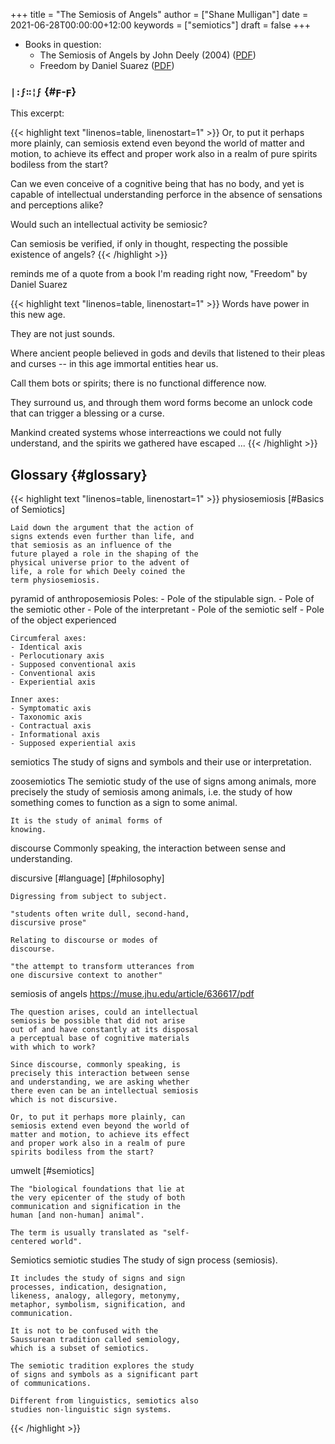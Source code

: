 +++
title = "The Semiosis of Angels"
author = ["Shane Mulligan"]
date = 2021-06-28T00:00:00+12:00
keywords = ["semiotics"]
draft = false
+++

-   Books in question:
    -   The Semiosis of Angels by John Deely (2004) ([PDF](https://muse.jhu.edu/article/636617/summary))
    -   Freedom by Daniel Suarez ([PDF](http://library.lol/main/A5CA1EAB4F3331CB1AC1DE3F4665C17D))


### `|:ϝ∷¦ϝ` {#ϝ-ϝ}

This excerpt:

{{< highlight text "linenos=table, linenostart=1" >}}
Or, to put it perhaps more plainly, can
semiosis extend even beyond the world of
matter and motion, to achieve its effect and
proper work also in a realm of pure spirits
bodiless from the start?

Can we even conceive of a cognitive being that
has no body, and yet is capable of
intellectual understanding perforce in the
absence of sensations and perceptions alike?

Would such an intellectual activity be
semiosic?

Can semiosis be verified, if only in thought,
respecting the possible existence of angels?
{{< /highlight >}}

reminds me of a quote from a book I'm reading
right now, "Freedom" by Daniel Suarez

{{< highlight text "linenos=table, linenostart=1" >}}
Words have power in this new age.

They are not just sounds.

Where ancient people believed in gods and
devils that listened to their pleas and curses
-- in this age immortal entities hear us.

Call them bots or spirits; there is no
functional difference now.

They surround us, and through them word forms
become an unlock code that can trigger a
blessing or a curse.

Mankind created systems whose interreactions
we could not fully understand, and the spirits
we gathered have escaped ...
{{< /highlight >}}


## Glossary {#glossary}

{{< highlight text "linenos=table, linenostart=1" >}}
physiosemiosis
    [#Basics of Semiotics]

    Laid down the argument that the action of
    signs extends even further than life, and
    that semiosis as an influence of the
    future played a role in the shaping of the
    physical universe prior to the advent of
    life, a role for which Deely coined the
    term physiosemiosis.

pyramid of anthroposemiosis
    Poles:
    - Pole of the stipulable sign.
    - Pole of the semiotic other
    - Pole of the interpretant
    - Pole of the semiotic self
    - Pole of the object experienced

    Circumferal axes:
    - Identical axis
    - Perlocutionary axis
    - Supposed conventional axis
    - Conventional axis
    - Experiential axis

    Inner axes:
    - Symptomatic axis
    - Taxonomic axis
    - Contractual axis
    - Informational axis
    - Supposed experiential axis

semiotics
    The study of signs and symbols and their
    use or interpretation.

zoosemiotics
    The semiotic study of the use of signs
    among animals, more precisely the study of
    semiosis among animals, i.e. the study of
    how something comes to function as a sign
    to some animal.

    It is the study of animal forms of
    knowing.

discourse
    Commonly speaking, the interaction between
    sense and understanding.

discursive
    [#language]
    [#philosophy]

    Digressing from subject to subject.

    "students often write dull, second-hand,
    discursive prose"

    Relating to discourse or modes of
    discourse.

    "the attempt to transform utterances from
    one discursive context to another"

semiosis of angels
    https://muse.jhu.edu/article/636617/pdf

    The question arises, could an intellectual
    semiosis be possible that did not arise
    out of and have constantly at its disposal
    a perceptual base of cognitive materials
    with which to work?

    Since discourse, commonly speaking, is
    precisely this interaction between sense
    and understanding, we are asking whether
    there even can be an intellectual semiosis
    which is not discursive.

    Or, to put it perhaps more plainly, can
    semiosis extend even beyond the world of
    matter and motion, to achieve its effect
    and proper work also in a realm of pure
    spirits bodiless from the start?

umwelt
    [#semiotics]

    The "biological foundations that lie at
    the very epicenter of the study of both
    communication and signification in the
    human [and non-human] animal".

    The term is usually translated as "self-
    centered world".

Semiotics
semiotic studies
    The study of sign process (semiosis).

    It includes the study of signs and sign
    processes, indication, designation,
    likeness, analogy, allegory, metonymy,
    metaphor, symbolism, signification, and
    communication.

    It is not to be confused with the
    Saussurean tradition called semiology,
    which is a subset of semiotics.

    The semiotic tradition explores the study
    of signs and symbols as a significant part
    of communications.

    Different from linguistics, semiotics also
    studies non-linguistic sign systems.
{{< /highlight >}}